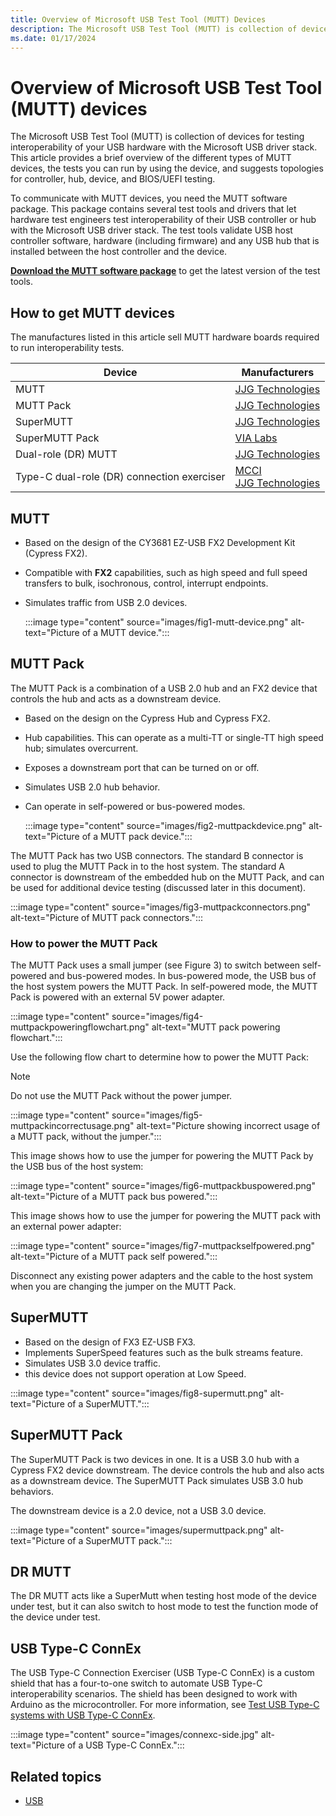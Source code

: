 ```yaml
---
title: Overview of Microsoft USB Test Tool (MUTT) Devices
description: The Microsoft USB Test Tool (MUTT) is collection of devices for testing interoperability of your USB hardware with the Microsoft USB driver stack.
ms.date: 01/17/2024
---
```


# Overview of Microsoft USB Test Tool (MUTT) devices

The Microsoft USB Test Tool (MUTT) is collection of devices for testing interoperability of your USB hardware with the Microsoft USB driver stack. This article provides a brief overview of the different types of MUTT devices, the tests you can run by using the device, and suggests topologies for controller, hub, device, and BIOS/UEFI testing.

To communicate with MUTT devices, you need the MUTT software package. This package contains several test tools and drivers that let hardware test engineers test interoperability of their USB controller or hub with the Microsoft USB driver stack. The test tools validate USB host controller software, hardware (including firmware) and any USB hub that is installed between the host controller and the device.

**[Download the MUTT software package](https://go.microsoft.com/fwlink/p/?LinkId=786621)** to get the latest version of the test tools.

## How to get MUTT devices

The manufactures listed in this article sell MUTT hardware boards required to run interoperability tests.

| Device | Manufacturers |
|---|---|
| MUTT | [JJG Technologies](http://www.jjgtechnologies.com/Mutt20.htm) |
| MUTT Pack | [JJG Technologies](http://www.jjgtechnologies.com/MuttPack.htm) |
| SuperMUTT | [JJG Technologies](http://www.jjgtechnologies.com/supermutt.htm) |
| SuperMUTT Pack | [VIA Labs](https://www.via-labs.com/shop.php?id=2) |
| Dual-role (DR) MUTT | [JJG Technologies](http://www.jjgtechnologies.com/drmutt.htm) |
| Type-C dual-role (DR) connection exerciser | [MCCI](https://mcci.com/usb/dev-tools/3101-type-c-connection-exerciser/)<br>[JJG Technologies](http://www.jjgtechnologies.com/typecconne.htm) |

## MUTT

- Based on the design of the CY3681 EZ-USB FX2 Development Kit (Cypress FX2).
- Compatible with **FX2** capabilities, such as high speed and full speed transfers to bulk, isochronous, control, interrupt endpoints.
- Simulates traffic from USB 2.0 devices.

    :::image type="content" source="images/fig1-mutt-device.png" alt-text="Picture of a MUTT device.":::

## MUTT Pack

The MUTT Pack is a combination of a USB 2.0 hub and an FX2 device that controls the hub and acts as a downstream device.

- Based on the design on the Cypress Hub and Cypress FX2.
- Hub capabilities. This can operate as a multi-TT or single-TT high speed hub; simulates overcurrent.
- Exposes a downstream port that can be turned on or off.
- Simulates USB 2.0 hub behavior.
- Can operate in self-powered or bus-powered modes.

    :::image type="content" source="images/fig2-muttpackdevice.png" alt-text="Picture of a MUTT pack device.":::

The MUTT Pack has two USB connectors. The standard B connector is used to plug the MUTT Pack in to the host system. The standard A connector is downstream of the embedded hub on the MUTT Pack, and can be used for additional device testing (discussed later in this document).

:::image type="content" source="images/fig3-muttpackconnectors.png" alt-text="Picture of MUTT pack connectors.":::

### How to power the MUTT Pack

The MUTT Pack uses a small jumper (see Figure 3) to switch between self-powered and bus-powered modes. In bus-powered mode, the USB bus of the host system powers the MUTT Pack. In self-powered mode, the MUTT Pack is powered with an external 5V power adapter.

:::image type="content" source="images/fig4-muttpackpoweringflowchart.png" alt-text="MUTT pack powering flowchart.":::

Use the following flow chart to determine how to power the MUTT Pack:

> [!NOTE]
> Do not use the MUTT Pack without the power jumper.

:::image type="content" source="images/fig5-muttpackincorrectusage.png" alt-text="Picture showing incorrect usage of a MUTT pack, without the jumper.":::

This image shows how to use the jumper for powering the MUTT Pack by the USB bus of the host system:

:::image type="content" source="images/fig6-muttpackbuspowered.png" alt-text="Picture of a MUTT pack bus powered.":::

This image shows how to use the jumper for powering the MUTT pack with an external power adapter:

:::image type="content" source="images/fig7-muttpackselfpowered.png" alt-text="Picture of a MUTT pack self powered.":::

Disconnect any existing power adapters and the cable to the host system when you are changing the jumper on the MUTT Pack.

## SuperMUTT

- Based on the design of FX3 EZ-USB FX3.
- Implements SuperSpeed features such as the bulk streams feature.
- Simulates USB 3.0 device traffic.
- this device does not support operation at Low Speed.

:::image type="content" source="images/fig8-supermutt.png" alt-text="Picture of a SuperMUTT.":::

## SuperMUTT Pack

The SuperMUTT Pack is two devices in one. It is a USB 3.0 hub with a Cypress FX2 device downstream. The device controls the hub and also acts as a downstream device. The SuperMUTT Pack simulates USB 3.0 hub behaviors.

The downstream device is a 2.0 device, not a USB 3.0 device.

:::image type="content" source="images/supermuttpack.png" alt-text="Picture of a SuperMUTT pack.":::

## DR MUTT

The DR MUTT acts like a SuperMutt when testing host mode of the device under test, but it can also switch to host mode to test the function mode of the device under test.

## USB Type-C ConnEx

The USB Type-C Connection Exerciser (USB Type-C ConnEx) is a custom shield that has a four-to-one switch to automate USB Type-C interoperability scenarios. The shield has been designed to work with Arduino as the microcontroller. For more information, see [Test USB Type-C systems with USB Type-C ConnEx](test-usb-type-c-systems-with-mutt-connex-c.md).

:::image type="content" source="images/connexc-side.jpg" alt-text="Picture of a USB Type-C ConnEx.":::

## Related topics

- [USB](../index.yml)
